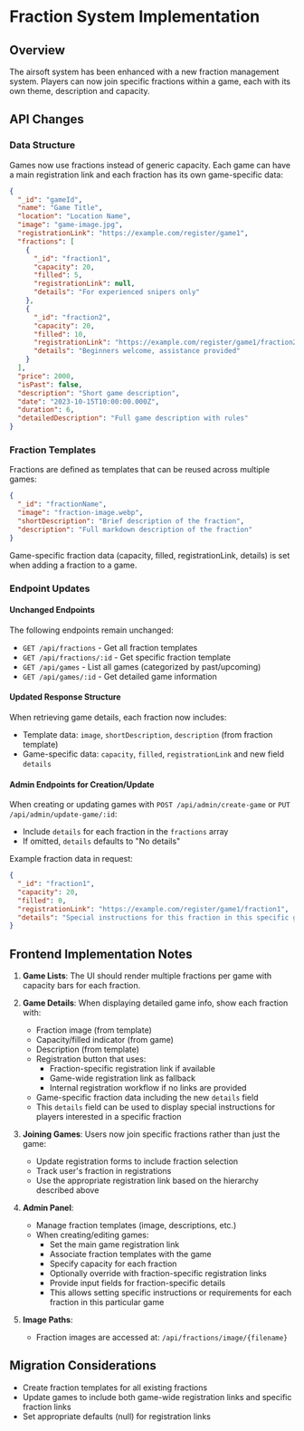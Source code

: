 # Fraction System Implementation

## Overview
The airsoft system has been enhanced with a new fraction management system. Players can now join specific fractions within a game, each with its own theme, description and capacity.

## API Changes

### Data Structure
Games now use fractions instead of generic capacity. Each game can have a main registration link and each fraction has its own game-specific data:

```json
{
  "_id": "gameId",
  "name": "Game Title",
  "location": "Location Name",
  "image": "game-image.jpg",
  "registrationLink": "https://example.com/register/game1",
  "fractions": [
    {
      "_id": "fraction1",
      "capacity": 20,
      "filled": 5,
      "registrationLink": null,
      "details": "For experienced snipers only"
    },
    {
      "_id": "fraction2",
      "capacity": 20,
      "filled": 10,
      "registrationLink": "https://example.com/register/game1/fraction2",
      "details": "Beginners welcome, assistance provided"
    }
  ],
  "price": 2000,
  "isPast": false,
  "description": "Short game description",
  "date": "2023-10-15T10:00:00.000Z",
  "duration": 6,
  "detailedDescription": "Full game description with rules"
}
```

### Fraction Templates
Fractions are defined as templates that can be reused across multiple games:

```json
{
  "_id": "fractionName",
  "image": "fraction-image.webp",
  "shortDescription": "Brief description of the fraction",
  "description": "Full markdown description of the fraction"
}
```

Game-specific fraction data (capacity, filled, registrationLink, details) is set when adding a fraction to a game.

### Endpoint Updates

#### Unchanged Endpoints
The following endpoints remain unchanged:
- `GET /api/fractions` - Get all fraction templates
- `GET /api/fractions/:id` - Get specific fraction template
- `GET /api/games` - List all games (categorized by past/upcoming)
- `GET /api/games/:id` - Get detailed game information

#### Updated Response Structure
When retrieving game details, each fraction now includes:
- Template data: `image`, `shortDescription`, `description` (from fraction template)
- Game-specific data: `capacity`, `filled`, `registrationLink` and new field `details`

#### Admin Endpoints for Creation/Update
When creating or updating games with `POST /api/admin/create-game` or `PUT /api/admin/update-game/:id`:
- Include `details` for each fraction in the `fractions` array
- If omitted, `details` defaults to "No details"

Example fraction data in request:
```json
{
  "_id": "fraction1", 
  "capacity": 20,
  "filled": 0,
  "registrationLink": "https://example.com/register/game1/fraction1",
  "details": "Special instructions for this fraction in this specific game"
}
```

## Frontend Implementation Notes

1. **Game Lists**: The UI should render multiple fractions per game with capacity bars for each fraction.

2. **Game Details**: When displaying detailed game info, show each fraction with:
   - Fraction image (from template)
   - Capacity/filled indicator (from game)
   - Description (from template)
   - Registration button that uses:
     - Fraction-specific registration link if available
     - Game-wide registration link as fallback
     - Internal registration workflow if no links are provided
   - Game-specific fraction data including the new `details` field
   - This `details` field can be used to display special instructions for players interested in a specific fraction

3. **Joining Games**: Users now join specific fractions rather than just the game:
   - Update registration forms to include fraction selection
   - Track user's fraction in registrations
   - Use the appropriate registration link based on the hierarchy described above

4. **Admin Panel**:
   - Manage fraction templates (image, descriptions, etc.)
   - When creating/editing games:
     - Set the main game registration link
     - Associate fraction templates with the game
     - Specify capacity for each fraction
     - Optionally override with fraction-specific registration links
     - Provide input fields for fraction-specific details
     - This allows setting specific instructions or requirements for each fraction in this particular game

5. **Image Paths**:
   - Fraction images are accessed at: `/api/fractions/image/{filename}`

## Migration Considerations
- Create fraction templates for all existing fractions
- Update games to include both game-wide registration links and specific fraction links
- Set appropriate defaults (null) for registration links
